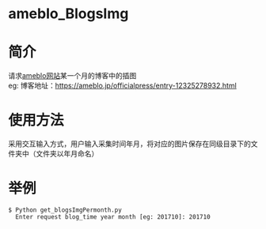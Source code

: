 # ameblo_BlogsImg

# 简介
请求[ameblo网站](https://ameblo.jp/)某一个月的博客中的插图  
eg: 博客地址：https://ameblo.jp/officialpress/entry-12325278932.html

# 使用方法
采用交互输入方式，用户输入采集时间年月，将对应的图片保存在同级目录下的文件夹中（文件夹以年月命名）

# 举例
```
$ Python get_blogsImgPermonth.py
  Enter request blog_time year month [eg: 201710]: 201710
```

